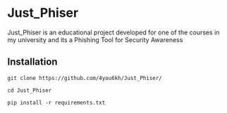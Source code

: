 # Just_Phiser
Just_Phiser is an educational project developed for one of the courses in my university and its a Phishing Tool for Security Awareness

## Installation
```
git clone https://github.com/4you6kh/Just_Phiser/

cd Just_Phiser 

pip install -r requirements.txt
```
